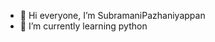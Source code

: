 - 👋 Hi everyone, I’m SubramaniPazhaniyappan
- 🌱 I’m currently learning python

<!---
SubramaniPazhaniyappan/SubramaniPazhaniyappan is a ✨ special ✨ repository because its `README.md` (this file) appears on your GitHub profile.
You can click the Preview link to take a look at your changes.
--->
